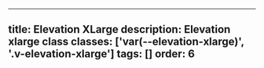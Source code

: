 <!--
 *              © 2025 Visa
 *
 * Licensed under the Apache License, Version 2.0 (the "License");
 * you may not use this file except in compliance with the License.
 * You may obtain a copy of the License at
 *
 *         http://www.apache.org/licenses/LICENSE-2.0
 *
 * Unless required by applicable law or agreed to in writing, software
 * distributed under the License is distributed on an "AS IS" BASIS,
 * WITHOUT WARRANTIES OR CONDITIONS OF ANY KIND, either express or implied.
 * See the License for the specific language governing permissions and
 * limitations under the License.
 *
 -->
---
title: Elevation XLarge
description: Elevation xlarge class
classes: ['var(--elevation-xlarge)', '.v-elevation-xlarge']
tags: []
order: 6
---

<div class="box" style="box-shadow: var(--elevation-xlarge);">
</div>
<div class="squircle" style="box-shadow: var(--elevation-xlarge);">
</div>
<div class="circle" style="box-shadow: var(--elevation-xlarge);">
</div>
